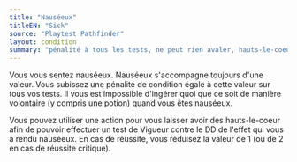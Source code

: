 ```yaml
---
title: "Nauséeux"
titleEN: "Sick"
source: "Playtest Pathfinder"
layout: condition
summary: "pénalité à tous les tests, ne peut rien avaler, hauts-le-coeur pour tenter de réduire"
---
```


Vous vous sentez nauséeux. Nauséeux s'accompagne toujours d'une valeur. Vous subissez une pénalité de condition égale à cette valeur sur tous vos tests. Il vous est impossible d'ingérer quoi que ce soit de manière volontaire (y compris une potion) quand vous êtes nauséeux.

Vous pouvez utiliser une action pour vous laisser avoir des hauts-le-coeur afin de pouvoir effectuer un test de Vigueur contre le DD de l'effet qui vous a rendu nauséeux. En cas de réussite, vous réduisez la valeur de 1 (ou de 2 en cas de réussite critique).